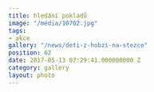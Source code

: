 ```yaml
---
title: hledání pokladů
image: "/media/10702.jpg"
tags:
- akce
gallery: "/news/deti-z-hobzi-na-stezce"
position: 62
date: 2017-05-13 07:29:41.000000000 Z
category: gallery
layout: photo
---
```

